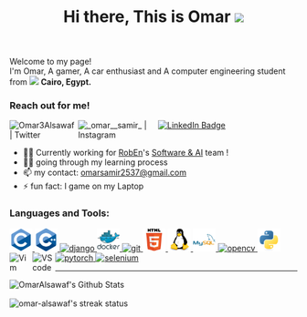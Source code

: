 <h1 align="center">
  Hi there, This is Omar <img src="https://media.giphy.com/media/hvRJCLFzcasrR4ia7z/giphy.gif" width="25px"></br>  
<a href ="https://github.com/omar-alsawaf">
    <img src="https://komarev.com/ghpvc/?username=omar-alsawaf&style=flat-square&color=blue" alt=""/>
  </a> 
  </h1>
  
<p>Welcome to my page! </br> I'm Omar, A gamer, A car enthusiast and A computer engineering student from  <img src="https://cdn-icons-png.flaticon.com/512/299/299790.png" width="20"/> <b>Cairo, Egypt. </b></p>

  
### Reach out for me!
<p align="left"> 
  <a href="https://twitter.com/Omar3Alsawaf" target="blank">
    <img align="left" alt="Omar3Alsawaf | Twitter" width="120px" src="https://img.shields.io/badge/Twitter-1DA1F2?style=for-the-badge&logo=twitter&logoColor=white" />
  </a>
  <a href="https://www.instagram.com/_omar__samir_/" target="blank">
    <img align="left" alt="_omar__samir_ | Instagram" width="140px" src="https://img.shields.io/badge/Instagram-E4405F?style=for-the-badge&logo=instagram&logoColor=white" />
  </a>
   <a href="https://www.linkedin.com/in/omar-Alsawaf">
    <img src="https://img.shields.io/badge/LinkedIn-blue?style=for-the-badge&logo=linkedin&logoColor=white" width="125px" alt="LinkedIn Badge"/>
  </a>
  </a>
  </br>
  </br>
  </p>

- 🧑‍💻 Currently working for [RobEn](https://roben.club)'s [Software & AI](https://roben.club/teams/#ai_team) team !
- 👨‍🎓 going through my learning process
- 📫 my contact: omarsamir2537@gmail.com
- ⚡ fun fact: I game on my Laptop


<h3 align="left">Languages and Tools:</h3>
<p align="left"> 
<a href="https://www.cprogramming.com/" target="_blank" rel="noreferrer"> <img src="https://raw.githubusercontent.com/devicons/devicon/master/icons/c/c-original.svg" alt="c" width="40" height="40"/> </a> 
<a href="https://www.w3schools.com/cpp/" target="_blank" rel="noreferrer"> <img src="https://raw.githubusercontent.com/devicons/devicon/master/icons/cplusplus/cplusplus-original.svg" alt="cplusplus" width="40" height="40"/> </a> 
<a href="https://www.djangoproject.com/" target="_blank" rel="noreferrer"> <img src="https://cdn.worldvectorlogo.com/logos/django.svg" alt="django" width="40" height="40"/> </a> 
<a href="https://www.docker.com/" target="_blank" rel="noreferrer"> <img src="https://raw.githubusercontent.com/devicons/devicon/master/icons/docker/docker-original-wordmark.svg" alt="docker" width="40" height="40"/> </a> 
<a href="https://git-scm.com/" target="_blank" rel="noreferrer"> <img src="https://www.vectorlogo.zone/logos/git-scm/git-scm-icon.svg" alt="git" width="40" height="40"/> </a> 
<a href="https://www.w3.org/html/" target="_blank" rel="noreferrer"> <img src="https://raw.githubusercontent.com/devicons/devicon/master/icons/html5/html5-original-wordmark.svg" alt="html5" width="40" height="40"/> </a> 
<a href="https://www.linux.org/" target="_blank" rel="noreferrer"> <img src="https://raw.githubusercontent.com/devicons/devicon/master/icons/linux/linux-original.svg" alt="linux" width="40" height="40"/> </a> 
<a href="https://www.mysql.com/" target="_blank" rel="noreferrer"> <img src="https://raw.githubusercontent.com/devicons/devicon/master/icons/mysql/mysql-original-wordmark.svg" alt="mysql" width="40" height="40"/> </a> 
<a href="https://opencv.org/" target="_blank" rel="noreferrer"> <img src="https://www.vectorlogo.zone/logos/opencv/opencv-icon.svg" alt="opencv" width="40" height="40"/> </a> 
<a href="https://www.python.org" target="_blank" rel="noreferrer"> <img src="https://raw.githubusercontent.com/devicons/devicon/master/icons/python/python-original.svg" alt="python" width="40" height="40"/> </a> 
<a href="https://pytorch.org/" target="_blank" rel="noreferrer"> <img src="https://www.vectorlogo.zone/logos/pytorch/pytorch-icon.svg" alt="pytorch" width="40" height="40"/> </a>  
<a href="https://www.selenium.dev" target="_blank" rel="noreferrer"> <img src="https://raw.githubusercontent.com/detain/svg-logos/780f25886640cef088af994181646db2f6b1a3f8/svg/selenium-logo.svg" alt="selenium" width="40" height="40"/> </a> 
<a href="https://www.vim.org/" target="_blank" rel="noreferrer"> <img align="left" alt="Vim" width="40" src="https://www.vectorlogo.zone/logos/vim/vim-icon.svg" height="40" /> </a>
<a href="https://code.visualstudio.com/" target="_blank" rel="noreferrer"><img align="left" alt="VScode" width="40" src="https://www.vectorlogo.zone/logos/visualstudio_code/visualstudio_code-icon.svg" height="40"/> </a>
</p>

---

<img align="center" alt="OmarAlsawaf's Github Stats" src="https://github-readme-stats.vercel.app/api?username=omar-alsawaf&show_icons=true&hide_border=true&count_private=true&bg_color=35,0b0c12,0e1535&title_color=fff&text_color=fff&icon_color=fff" />

<p><img align="center" src="https://github-readme-streak-stats.herokuapp.com/?user=omar-alsawaf&&theme=dark&hide_border=true" alt="omar-alsawaf's streak status" /></p>

